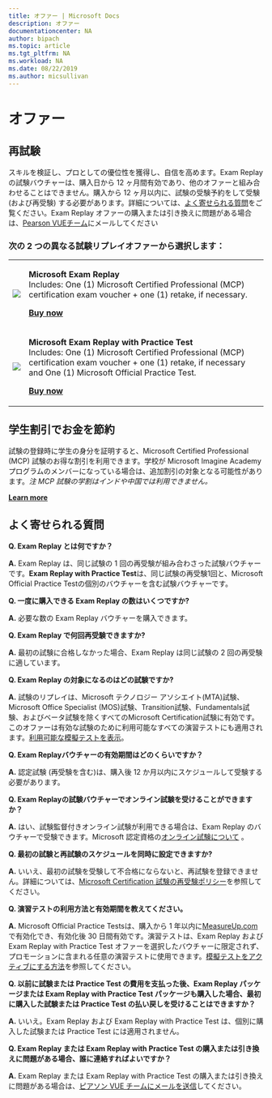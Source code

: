 ```yaml
---
title: オファー | Microsoft Docs
description: オファー 
documentationcenter: NA 
author: bipach
ms.topic: article
ms.tgt_pltfrm: NA
ms.workload: NA
ms.date: 08/22/2019
ms.author: micsullivan
---
```

# オファー

## 再試験

スキルを検証し、プロとしての優位性を獲得し、自信を高めます。Exam Replay の試験バウチャーは、購入日から 12 ヶ月間有効であり、他のオファーと組み合わせることはできません。購入から 12 ヶ月以内に、試験の受験予約をして受験 (および再受験) する必要があります。詳細については、[よく寄せられる質問](＃frequently-asked-questions)をご覧ください。Exam Replay オファーの購入または引き換えに問題がある場合は、[Pearson VUEチーム](mailto:mindhub@pearson.com)にメールしてください

### 次の 2 つの異なる試験リプレイオファーから選択します：

<div>
    <table border="0">
        <tr>
            <td>
                <img src="images/exam-replay-thumbnail.png">
            </td>
            <td>                
                <p><strong>Microsoft Exam Replay</strong><br/>Includes: One (1) Microsoft Certified Professional (MCP) certification exam voucher + one (1) retake, if necessary.</p>
                <p><a href="https://us.mindhub.com/p/Microsoft-Exam-Replay?utm_source=msftmarketing&utm_medium=msft_offers&utm_campaign=ExamReplayFY20&utm_term=ERFY20&utm_content=weblink3"><strong>Buy now</strong></a></p>
            </td>
        </tr>
        <tr>
            <td>
                <img src="images/exam-replay-with-practice-test-thumbnail.png">
            </td>
            <td>
               <p><strong>Microsoft Exam Replay with Practice Test</strong><br/>Includes: One (1) Microsoft Certified Professional (MCP) certification exam voucher + one (1) retake, if necessary and One (1) Microsoft Official Practice Test.</p>
               <p><a href="https://us.mindhub.com/p/Microsoft-Exam-Replay-PT?utm_source=msftmarketing&utm_medium=msft_offers&utm_campaign=ExamReplayFY20&utm_term=ERFY20&utm_content=weblink"><strong>Buy now</strong></a></p>
            </td>
        </tr>
    </table>
</div>

## 学生割引でお金を節約
試験の登録時に学生の身分を証明すると、Microsoft Certified Professional (MCP) 試験のお得な割引を利用できます。学校が Microsoft Imagine Academy プログラムのメンバーになっている場合は、追加割引の対象となる可能性があります。*注 MCP 試験の学割はインドや中国では利用できません。*

[**Learn more**](/learn/certifications/certification-exam-policies)

## よく寄せられる質問

**Q. Exam Replay とは何ですか？**

**A.** Exam Replay は、同じ試験の 1 回の再受験が組み合わさった試験バウチャーです。**Exam Replay with Practice Test**は、同じ試験の再受験1回と、Microsoft Official Practice Testの個別のバウチャーを含む試験バウチャーです。

**Q. 一度に購入できる Exam Replay の数はいくつですか?**

**A.** 必要な数の Exam Replay バウチャーを購入できます。

**Q. Exam Replay で何回再受験できますか?**

**A.** 最初の試験に合格しなかった場合、Exam Replay は同じ試験の 2 回の再受験に適しています。

**Q. Exam Replay の対象になるのはどの試験ですか?**

**A.** 試験のリプレイは、Microsoft  テクノロジー アソシエイト(MTA)試験、Microsoft Office Specialist (MOS)試験、Transition試験、Fundamentals試験、およびベータ試験を除くすべてのMicrosoft Certification試験に有効です。このオファーは有効な試験のために利用可能なすべての演習テストにも適用されます。[利用可能な模擬テストを表示](https://us.mindhub.com/microsoft-practice-tests)。

**Q. Exam Replayバウチャーの有効期間はどのくらいですか？**

**A.** 認定試験 (再受験を含む)は、購入後 12 か月以内にスケジュールして受験する必要があります。

**Q. Exam Replayの試験バウチャーでオンライン試験を受けることができますか？**

**A.** はい、試験監督付きオンライン試験が利用できる場合は、Exam Replay のバウチャーで受験できます。Microsoft 認定資格の[オンライン試験について](https://www.microsoft.com/ja-jp/learning/online-proctored-exams.aspx) 。

**Q. 最初の試験と再試験のスケジュールを同時に設定できますか?**

**A.** いいえ、最初の試験を受験して不合格にならないと、再試験を登録できません。詳細については、[Microsoft Certification 試験の再受験ポリシー](https://www.microsoft.com/ja-jp/learning/certification-exam-policies.aspx)を参照してください。

**Q. 演習テストの利用方法と有効期間を教えてください。**

**A.** Microsoft Official Practice Testsは、購入から 1 年以内に[MeasureUp.com](https://www.measureup.com/)で有効化でき、有効化後 30 日間有効です。演習テストは、Exam Replay および Exam Replay with Practice Test オファーを選択したバウチャーに限定されず、プロモーションに含まれる任意の演習テストに使用できます。[模擬テストをアクティブにする方法](https://home.pearsonvue.com/microsoft/practicetests)を参照してください。

**Q. 以前に試験または Practice Test の費用を支払った後、Exam Replay パッケージまたは Exam Replay with Practice Test パッケージも購入した場合、最初に購入した試験または Practice Test の払い戻しを受けることはできますか？**

**A.** いいえ。Exam Replay および Exam Replay with Practice Test は、個別に購入した試験または Practice Test には適用されません。

**Q. Exam Replay または Exam Replay with Practice Test の購入または引き換えに問題がある場合、誰に連絡すればよいですか？**

**A.** Exam Replay または Exam Replay with Practice Test の購入または引き換えに問題がある場合は、[ピアソン VUE チームにメールを送信](mailto:mindhub@pearson.com)してください。

